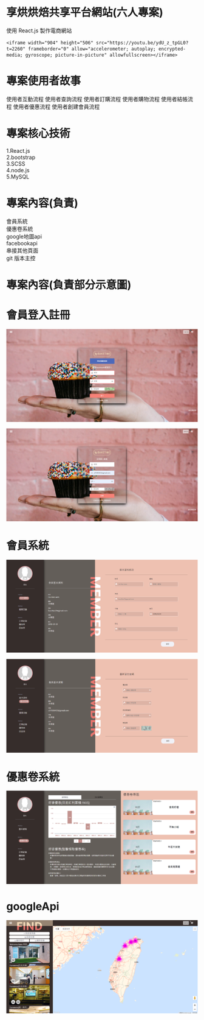# 享烘烘焙共享平台網站(六人專案)

使用 React.js 製作電商網站
```
<iframe width="904" height="506" src="https://youtu.be/ydU_z_tpGL0?t=2260" frameborder="0" allow="accelerometer; autoplay; encrypted-media; gyroscope; picture-in-picture" allowfullscreen></iframe>
```


# 專案使用者故事

使用者互動流程
使用者查詢流程
使用者訂購流程
使用者購物流程
使用者結帳流程
使用者優惠流程
使用者創建會員流程

# 專案核心技術

1.React.js<br>
2.bootstrap<br>
3.SCSS<br>
4.node.js<br>
5.MySQL<br>

# 專案內容(負責)

會員系統<br>
優惠卷系統<br>
google地圖api<br>
facebookapi<br>
串接其他頁面<br>
git 版本主控<br>

# 專案內容(負責部分示意圖)

# 會員登入註冊

![image](https://github.com/abc820219/handmadeTeam/blob/master/handmadeImg/home.png)

![image](https://github.com/abc820219/handmadeTeam/blob/master/handmadeImg/register.png)

# 會員系統

![image](https://github.com/abc820219/handmadeTeam/blob/master/handmadeImg/memberInfo.png)

![image](https://github.com/abc820219/handmadeTeam/blob/master/handmadeImg/password.png)

# 優惠卷系統

![image](https://github.com/abc820219/handmadeTeam/blob/master/handmadeImg/coupon.png)


# googleApi

![image](https://github.com/abc820219/handmadeTeam/blob/master/handmadeImg/googleApi.png)



